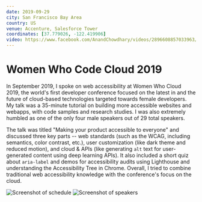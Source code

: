 ```yaml
---
date: 2019-09-29
city: San Francisco Bay Area
country: US
venue: Accenture, Salesforce Tower
coordinates: [37.779026, -122.419906]
video: https://www.facebook.com/AnandChowdhary/videos/2896608857033963/
---
```


# Women Who Code Cloud 2019

In September 2019, I spoke on web accessibility at Women Who Cloud 2019, the world's first developer conference focused on the latest in and the future of cloud-based technologies targeted towards female developers. My talk was a 35-minute tutorial on building more accessible websites and webapps, with code samples and research studies. I was also extremely humbled as one of the only four male speakers out of 29 total speakers.

The talk was titled "Making your product accessible to everyone" and discussed three key parts -- web standards (such as the WCAG, including semantics, color contrast, etc.), user customization (like dark theme and reduced motion), and cloud & APIs (like generating `alt` text for user-generated content using deep learning APIs). It also included a short quiz about `aria-label` and demos for accessibility audits using Lighthouse and understanding the Accessibility Tree in Chrome. Overall, I tried to combine traditional web accessibility knowledge with the conference's focus on the cloud.

![Screenshot of schedule](https://user-images.githubusercontent.com/2841780/97717853-45771180-1aeb-11eb-8ea6-3ffbc7266426.png)
![Screenshot of speakers](https://user-images.githubusercontent.com/2841780/97718129-92f37e80-1aeb-11eb-9768-9b46e37bb448.png)
